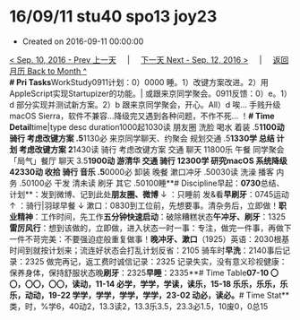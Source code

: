 # 16/09/11 stu40 spo13 joy23

* Created on 2016-09-11 00:00:00

[&lt; Sep. 10, 2016 - Prev 上一天](d10.md)     \|     [下一天 Next - Sep. 12, 2016 &gt;](d12.md)     \|     [返回月历 Back to Month ^](index.md)   
**\# Pri Tasks**WorkStudy0911计划：0）0000 睡。1）改键方案改进。2）用AppleScript实现Startupizer的功能。\| 或跟来京同学聚会。0911反馈：0）e。1）d 部分实现并测试新方案。2）b 跟来京同学聚会，开心。All）d 唉… 手贱升级 macOS Sierra，软件不兼容…降级完又遇到各种问题，不作不死… ！**\# Time Detail**time\|type desc duration1000起1030读 朋友圈 洗脸 喝水 着装 .5**1100动 骑行 考虑改键方案 .5**1130必 来京同学聊天、约聚会 规划交通 .5**1330学 总结 计划 考虑改键方案 2**1430读 骑行 考虑改键方案 交通 聊天 11800乐 午餐 同学聚会「局气」餐厅 聊天 3.5**1900动 游清华 交通 骑行 12300学 研究macOS 系统降级 42330动 收拾 骑行 音乐 .5**0000必 卸装 晚餐 漱口冲牙 .50030读 洗澡 播客 内务 .50100必 干发 清未读 刷牙 其它 .50100睡**\# Discipline早起：**0730**总结、计划**：发到微博、记到此处**朋友圈、微博** ↓ ：只睡前 发&看**早刷牙**：0745运动 ↑ ：骑行\|羽球早餐 ↓ 漱口：0830到工位前，先想要事。清杂务后，立即做！**职业精神**：工作时间，先工作**五分钟快速启动**：破除糟糕状态**午冲牙、刷牙**：1325**雷厉风行**：想到该做的，立即做，进入状态一时一事：专注，做完一件事，再做下一件不苛完美：不要强迫症般重复做事！**晚冲牙、漱口**（1925）英语：2030根基时间到就按计划来；流连好状态会打乱计划反省：2105 骑车时**早洗**：2140事后记录：2325 做完再记，返工费时诚信记录：2325 记录失实，没有意义珍视健康：保养身体，保持舒服状态晚**刷牙**：2325**早睡**：2335**\# Time Table**07-10 〇〇，〇〇，〇〇，读动，11-14 必学，学学，学读，读乐，15-18 乐乐，乐乐，乐乐，动动，19-22 学学，学学，学学，学学，23-02 动必，读必。**\# Time Stat**类，时，%学6，40动2，13.3读2，13.3乐3.5，23.3必1.5，10废0，0总15

